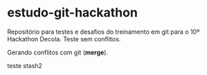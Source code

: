 # estudo-git-hackathon

<p>
Repositório para testes e desafios do treinamento em git para o 10º Hackathon Decola.
Teste sem conflitos.
</p>

<div>
  <p>Gerando conflitos com git 
    (<b>merge</b>).</p>  
</div>

<div>
teste stash2
</div>